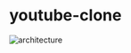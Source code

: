 # youtube-clone

![architecture](https://user-images.githubusercontent.com/45430770/217383891-13c7fe86-a00e-4c1e-b85a-8f7d94630e30.png)

